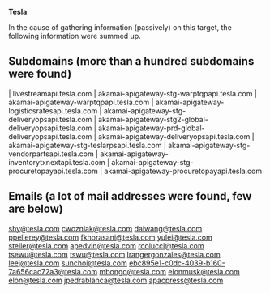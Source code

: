 **Tesla**

In the cause of gathering information (passively) on this target, the following information were summed up.

Subdomains (more than a hundred subdomains were found)
--

| livestreamapi.tesla.com
| akamai-apigateway-stg-warptqpapi.tesla.com 
| akamai-apigateway-warptqpapi.tesla.com 
| akamai-apigateway-logisticsratesapi.tesla.com 
| akamai-apigateway-stg-deliveryopsapi.tesla.com 
| akamai-apigateway-stg2-global-deliveryopsapi.tesla.com
| akamai-apigateway-prd-global-deliveryopsapi.tesla.com 
| akamai-apigateway-deliveryopsapi.tesla.com 
| akamai-apigateway-stg-teslarpsapi.tesla.com
| akamai-apigateway-stg-vendorpartsapi.tesla.com 
| akamai-apigateway-inventorytxnextapi.tesla.com 
| akamai-apigateway-stg-procuretopayapi.tesla.com 
| akamai-apigateway-procuretopayapi.tesla.com 

Emails (a lot of mail addresses were found, few are below)
--

shy@tesla.com
cwozniak@tesla.com
daiwang@tesla.com
ppellerey@tesla.com
fkhorasani@tesla.com
yulei@tesla.com
steller@tesla.com
apedvin@tesla.com
rcolucci@tesla.com
tsewu@tesla.com
tswu@tesla.com
lrangergonzales@tesla.com
leej@tesla.com
sunchoi@tesla.com
ebc895e1-c0dc-4039-b160-7a656cac72a3@tesla.com
mbongo@tesla.com
elonmusk@tesla.com
elon@tesla.com
jpedrablanca@tesla.com
apacpress@tesla.com


